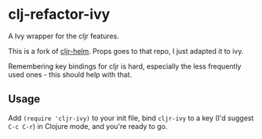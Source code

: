 # clj-refactor-ivy

A Ivy wrapper for the cljr features.

This is a fork of
[cljr-helm](https://github.com/philjackson/cljr-helm).  Props goes to
that repo, I just adapted it to ivy.

Remembering key bindings for cljr is hard, especially the less
frequently used ones - this should help with that.

## Usage

Add `(require 'cljr-ivy)` to your init file, bind `cljr-ivy` to a key
(I'd suggest `C-c C-r`) in Clojure mode, and you're ready to go.
